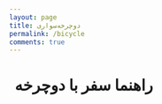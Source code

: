 ```yaml
---
layout: page
title: دوچرخه‌سواری
permalink: /bicycle
comments: true
---
```


<div class="justify-content-between tools" style="margin-right:10px;margin-left:10px;">

<h1>راهنما سفر با دوچرخه</h1>

</div>
